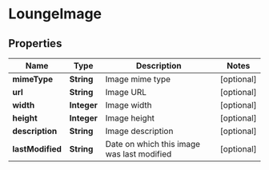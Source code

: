 
# LoungeImage

## Properties
Name | Type | Description | Notes
------------ | ------------- | ------------- | -------------
**mimeType** | **String** | Image mime type |  [optional]
**url** | **String** | Image URL |  [optional]
**width** | **Integer** | Image width |  [optional]
**height** | **Integer** | Image height |  [optional]
**description** | **String** | Image description |  [optional]
**lastModified** | **String** | Date on which this image was last modified |  [optional]



